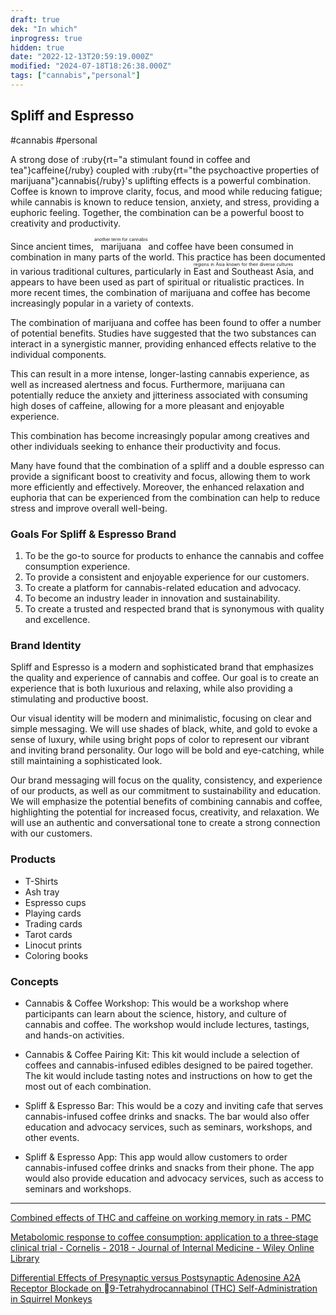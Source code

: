 ```yaml
---
draft: true
dek: "In which"
inprogress: true
hidden: true
date: "2022-12-13T20:59:19.000Z"
modified: "2024-07-18T18:26:38.000Z"
tags: ["cannabis","personal"]
---
```

## Spliff and Espresso

#cannabis #personal

A strong dose of :ruby{rt="a stimulant found in coffee and tea"}caffeine{/ruby} coupled with :ruby{rt="the psychoactive properties of marijuana"}cannabis{/ruby}'s uplifting effects is a powerful combination. Coffee is known to improve clarity, focus, and mood while reducing fatigue; while cannabis is known to reduce tension, anxiety, and stress, providing a euphoric feeling. Together, the combination can be a powerful boost to creativity and productivity.

  Since ancient times, <ruby>marijuana<rp>(</rp><rt>another term for cannabis</rt><rp>)</rp></ruby> and coffee have been consumed in combination in many parts of the world. This practice has been documented in various traditional cultures, particularly in <ruby>East and Southeast Asia<rp>(</rp><rt>regions in Asia known for their diverse cultures</rt><rp>)</rp></ruby>, and appears to have been used as part of spiritual or ritualistic practices. In more recent times, the combination of marijuana and coffee has become increasingly popular in a variety of contexts.

The combination of marijuana and coffee has been found to offer a number of potential benefits. Studies have suggested that the two substances can interact in a synergistic manner, providing enhanced effects relative to the individual components.

This can result in a more intense, longer-lasting cannabis experience, as well as increased alertness and focus. Furthermore, marijuana can potentially reduce the anxiety and jitteriness associated with consuming high doses of caffeine, allowing for a more pleasant and enjoyable experience.

This combination has become increasingly popular among creatives and other individuals seeking to enhance their productivity and focus.

Many have found that the combination of a spliff and a double espresso can provide a significant boost to creativity and focus, allowing them to work more efficiently and effectively. Moreover, the enhanced relaxation and euphoria that can be experienced from the combination can help to reduce stress and improve overall well-being.

### Goals For Spliff & Espresso Brand
1. To be the go-to source for products to enhance the cannabis and coffee consumption experience.
2. To provide a consistent and enjoyable experience for our customers.
3. To create a platform for cannabis-related education and advocacy.
4. To become an industry leader in innovation and sustainability.
5. To create a trusted and respected brand that is synonymous with quality and excellence.

### Brand Identity

Spliff and Espresso is a modern and sophisticated brand that emphasizes the quality and experience of cannabis and coffee. Our goal is to create an experience that is both luxurious and relaxing, while also providing a stimulating and productive boost.

Our visual identity will be modern and minimalistic, focusing on clear and simple messaging. We will use shades of black, white, and gold to evoke a sense of luxury, while using bright pops of color to represent our vibrant and inviting brand personality. Our logo will be bold and eye-catching, while still maintaining a sophisticated look.

Our brand messaging will focus on the quality, consistency, and experience of our products, as well as our commitment to sustainability and education. We will emphasize the potential benefits of combining cannabis and coffee, highlighting the potential for increased focus, creativity, and relaxation. We will use an authentic and conversational tone to create a strong connection with our customers.

### Products
- T-Shirts
- Ash tray
- Espresso cups
- Playing cards
- Trading cards
- Tarot cards
- Linocut prints
- Coloring books

### Concepts
- Cannabis & Coffee Workshop: This would be a workshop where participants can learn about the science, history, and culture of cannabis and coffee. The workshop would include lectures, tastings, and hands-on activities.

- Cannabis & Coffee Pairing Kit: This kit would include a selection of coffees and cannabis-infused edibles designed to be paired together. The kit would include tasting notes and instructions on how to get the most out of each combination.

- Spliff & Espresso Bar: This would be a cozy and inviting cafe that serves cannabis-infused coffee drinks and snacks. The bar would also offer education and advocacy services, such as seminars, workshops, and other events.

- Spliff & Espresso App: This app would allow customers to order cannabis-infused coffee drinks and snacks from their phone. The app would also provide education and advocacy services, such as access to seminars and workshops.

---

[Combined effects of THC and caffeine on working memory in rats - PMC](https://www.ncbi.nlm.nih.gov/pmc/articles/PMC3423236/)

[Metabolomic response to coffee consumption: application to a three‐stage clinical trial - Cornelis - 2018 - Journal of Internal Medicine - Wiley Online Library](https://onlinelibrary.wiley.com/doi/full/10.1111/joim.12737?identityKey=fa847b7f-5e49-4cfc-b134-4003acd2234f&regionCode=US-NY&wol1URL=%2Fdoi%2F10.1111%2Fjoim.12737%2Ffull)

[Differential Effects of Presynaptic versus Postsynaptic Adenosine A2A Receptor Blockade on 9-Tetrahydrocannabinol (THC) Self-Administration in Squirrel Monkeys](https://www.jneurosci.org/content/jneuro/34/19/6480.full.pdf)
